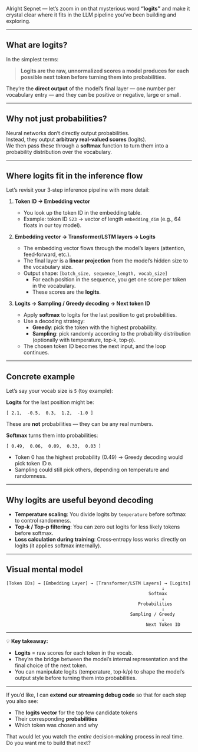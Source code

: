 Alright Sepnet — let’s zoom in on that mysterious word **“logits”** and make it crystal clear where it fits in the LLM pipeline you’ve been building and exploring.

---

## **What are logits?**

In the simplest terms:

> **Logits are the raw, unnormalized scores a model produces for each possible next token before turning them into probabilities.**

They’re the **direct output** of the model’s final layer — one number per vocabulary entry — and they can be positive or negative, large or small.

---

## **Why not just probabilities?**

Neural networks don’t directly output probabilities.  
Instead, they output **arbitrary real‑valued scores** (logits).  
We then pass these through a **softmax** function to turn them into a probability distribution over the vocabulary.

---

## **Where logits fit in the inference flow**

Let’s revisit your 3‑step inference pipeline with more detail:

1. **Token ID → Embedding vector**  
   - You look up the token ID in the embedding table.  
   - Example: token ID `523` → vector of length `embedding_dim` (e.g., 64 floats in our toy model).

2. **Embedding vector → Transformer/LSTM layers → Logits**  
   - The embedding vector flows through the model’s layers (attention, feed‑forward, etc.).  
   - The final layer is a **linear projection** from the model’s hidden size to the vocabulary size.  
   - Output shape: `[batch_size, sequence_length, vocab_size]`  
     - For each position in the sequence, you get one score per token in the vocabulary.  
     - These scores are the **logits**.

3. **Logits → Sampling / Greedy decoding → Next token ID**  
   - Apply **softmax** to logits for the last position to get probabilities.  
   - Use a decoding strategy:
     - **Greedy**: pick the token with the highest probability.
     - **Sampling**: pick randomly according to the probability distribution (optionally with temperature, top‑k, top‑p).
   - The chosen token ID becomes the next input, and the loop continues.

---

## **Concrete example**

Let’s say your vocab size is `5` (toy example):

**Logits** for the last position might be:
```
[ 2.1,  -0.5,  0.3,  1.2,  -1.0 ]
```

These are **not** probabilities — they can be any real numbers.

**Softmax** turns them into probabilities:
```
[ 0.49,  0.06,  0.09,  0.33,  0.03 ]
```

- Token 0 has the highest probability (0.49) → Greedy decoding would pick token ID `0`.
- Sampling could still pick others, depending on temperature and randomness.

---

## **Why logits are useful beyond decoding**

- **Temperature scaling**: You divide logits by `temperature` before softmax to control randomness.
- **Top‑k / Top‑p filtering**: You can zero out logits for less likely tokens before softmax.
- **Loss calculation during training**: Cross‑entropy loss works directly on logits (it applies softmax internally).

---

## **Visual mental model**

```
[Token IDs] → [Embedding Layer] → [Transformer/LSTM Layers] → [Logits]
                                                           ↓
                                                      Softmax
                                                           ↓
                                                  Probabilities
                                                           ↓
                                               Sampling / Greedy
                                                           ↓
                                                     Next Token ID
```

---

💡 **Key takeaway:**  
- **Logits** = raw scores for each token in the vocab.  
- They’re the bridge between the model’s internal representation and the final choice of the next token.  
- You can manipulate logits (temperature, top‑k/p) to shape the model’s output style before turning them into probabilities.

---

If you’d like, I can **extend our streaming debug code** so that for each step you also see:
- The **logits vector** for the top few candidate tokens
- Their corresponding **probabilities**
- Which token was chosen and why

That would let you watch the *entire* decision‑making process in real time.  
Do you want me to build that next?
